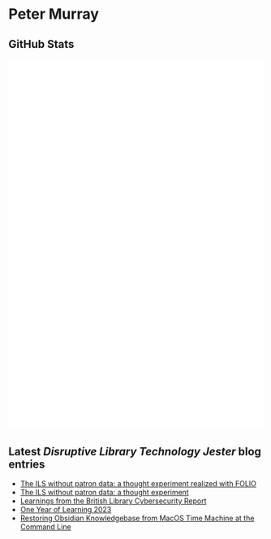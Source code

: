 # Peter Murray

## GitHub Stats
![Metrics](/github-metrics.svg)


## Latest _Disruptive Library Technology Jester_ blog entries
<!-- BLOG-POST-LIST:START -->
- [The ILS without patron data: a thought experiment realized with FOLIO](https://dltj.org/article/ils-without-patron-data-folio/)
- [The ILS without patron data: a thought experiment](https://dltj.org/article/ils-without-patron-data/)
- [Learnings from the British Library Cybersecurity Report](https://dltj.org/article/british-library-cybersecurity-report/)
- [One Year of Learning 2023](https://dltj.org/article/one-year-of-learning-2023/)
- [Restoring Obsidian Knowledgebase from MacOS Time Machine at the Command Line](https://dltj.org/article/pkm-restore/)
<!-- BLOG-POST-LIST:END -->


[LinkedIn]: https://www.linkedin.com/in/datagazetteer "LinkedIn"
[Twitter]: https://twitter.com/DataG "Twitter"
[blog]: https://dltj.org/ "Blog"
